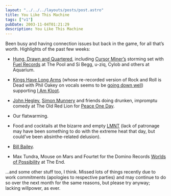 ```yaml
---
layout: "../../../layouts/posts/post.astro"
title: You Like This Machine
tags: ["v1"]
pubDate: 2003-11-04T01:21:29
description: You Like This Machine
---
```


Been busy and having connection issues <!-- Aside from the pipe(s) at work(s)... but how *do* people manage to find the time to toss about with AIM, idle surfing etc when they're supposed to be working? And what's the point? --> but back in the game, for all that&#8217;s worth. Highlights of the past few weeks:

- [Hung, Drawn and Quartered][1], including [Cursor Miner&#8217;s][2] storming set with [Fuel Records][3] <!-- who have an amusing habit of bringing their Dodge Challenger with 'inbuilt orgasm frequency speakers' along to TG - destined to happen with one of Mr Miner's more mental sets at some point in the near future, if I have my way --> at The Pool and Si Begg, u-ziq, Cylob and others at Aquarium.

  <!-- don't forget your cossie -->

- [Kings Have Long Arms][4] (whose re-recorded version of Rock and Roll is Dead with Phil Oakey on vocals seems to be [going down well][5]) supporting [I Am Kloot][6]. <!-- Ta fer tickets, Carol! Kings were great and well worth the non-existent price of admission, but I Am Kloot seemed a tad lifeless after that, so we left sharpish and abused Sam's hospitality/local. Again. -->

- [John Hegley][7], [Simon Munnery][8] and friends doing drunken, impromptu comedy at The Old Red Lion for [Peace One Day][9].
- Our flatwarming. <!-- messy fun. photos soon pending legal advice. -->

- Food and cocktails at the bizarre and empty [LMNT][10] (lack of patronage may have been something to do with the extreme heat that day, but could&#8217;ve been absinthe-related delusion).
- [Bill Bailey][11]. <!-- Thanks for the tickets, Toni. Wish you'd have come, mind -->

- Max Tundra, Mouse on Mars and Fourtet for the Domino Records [Worlds of Possibility][12] at The End.

&#8230;and some other stuff too, I think. <!-- sorry, know. inappropriate. --> Missed lots of things recently due to work commitments (apologies to respective parties) and may continue to do so over the next month for the same reasons, but please try anyway; lacking willpower, as ever.

[1]: http://www.hungdrawnandquartered.co.uk/ "Hung, Drawn and Quartered: Execution 1"
[2]: http://www.cursorminer.com/
[3]: http://www.liquidinjuredhearing.com/ "Fuel: Liquid Injured Hearing"
[4]: http://www.kingshavelongarms.co.uk/
[5]: http://www.unchartedaudio.com/news/archive/long-arms-review.jpg "Uncharted Audio: KHLA review in The Guide"
[6]: http://www.iamkloot.com/
[7]: http://www.johnhegley.co.uk/
[8]: http://www.leagueagainsttedium.co.uk/
[9]: http://www.peaceoneday.org/
[10]: http://www.lmnt.co.uk
[11]: http://www.billbailey.co.uk/
[12]: http://www.worldsofpossibility.com/
